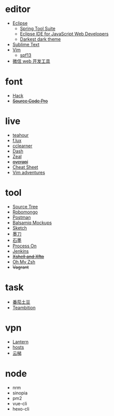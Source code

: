 # editor
- [Eclipse](http://www.eclipse.org)
  - [Spring Tool Suite](http://spring.io/tools/sts/all)
  - [Eclipse IDE for JavaScript Web Developers](https://eclipse.org/downloads/packages/eclipse-ide-javascript-and-web-developers/neon3)
  - [Darkest dark theme](https://www.genuitec.com/tech/darkest-dark)
- [Sublime Text](http://www.sublimetext.com)
- [Vim](http://www.vim.org)
  - [spf13](http://vim.spf13.com)
- [微信 web 开发工具](https://mp.weixin.qq.com/debug/wxadoc/dev/devtools/download.html)

# font
- [Hack](http://sourcefoundry.org/hack)
- ~~[Source Code Pro](http://adobe-fonts.github.io/source-code-pro)~~

# live
- [teahour](http://teahour.fm)
- [f.lux](https://justgetflux.com)
- [cclearner](https://www.piriform.com/ccleaner)
- [Dash](https://kapeli.com/dash)
- [Zeal](https://zealdocs.org)
- ~~[overapi](http://overapi.com)~~
- [Cheat Sheet](https://www.mediaatelier.com/CheatSheet)
- [Vim adventures](http://vim-adventures.com)

# tool
- [Source Tree](https://www.sourcetreeapp.com)
- [Robomongo](https://robomongo.org)
- [Postman](https://www.getpostman.com)
- [Balsamiq Mockups](https://balsamiq.com)
- [Sketch](https://www.sketchapp.com)
- [墨刀](https://modao.cc)
- [石墨](https://shimo.im)
- [Process On](https://www.processon.com)
- [Jenkins](https://jenkins.io)
- ~~[Xshell and Xftp](http://www.netsarang.com)~~
- [Oh My Zsh](http://ohmyz.sh)
- ~~Vagrant~~

# task
- [番茄土豆](https://www.pomotodo.com)
- [Teambition](https://www.teambition.com)

# vpn
- [Lantern](https://github.com/getlantern/lantern)
- [hosts](https://github.com/racaljk/hosts)
- [云梯](https://www.yuntipub.com)

# node
- nrm
- sinopia
- pm2
- vue-cli
- hexo-cli